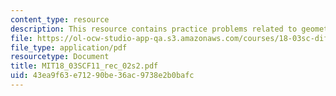 ```yaml
---
content_type: resource
description: This resource contains practice problems related to geometric methods.
file: https://ol-ocw-studio-app-qa.s3.amazonaws.com/courses/18-03sc-differential-equations-fall-2011/43ea9f63e71290be36ac9738e2b0bafc_MIT18_03SCF11_rec_02s2.pdf
file_type: application/pdf
resourcetype: Document
title: MIT18_03SCF11_rec_02s2.pdf
uid: 43ea9f63-e712-90be-36ac-9738e2b0bafc
---
```

